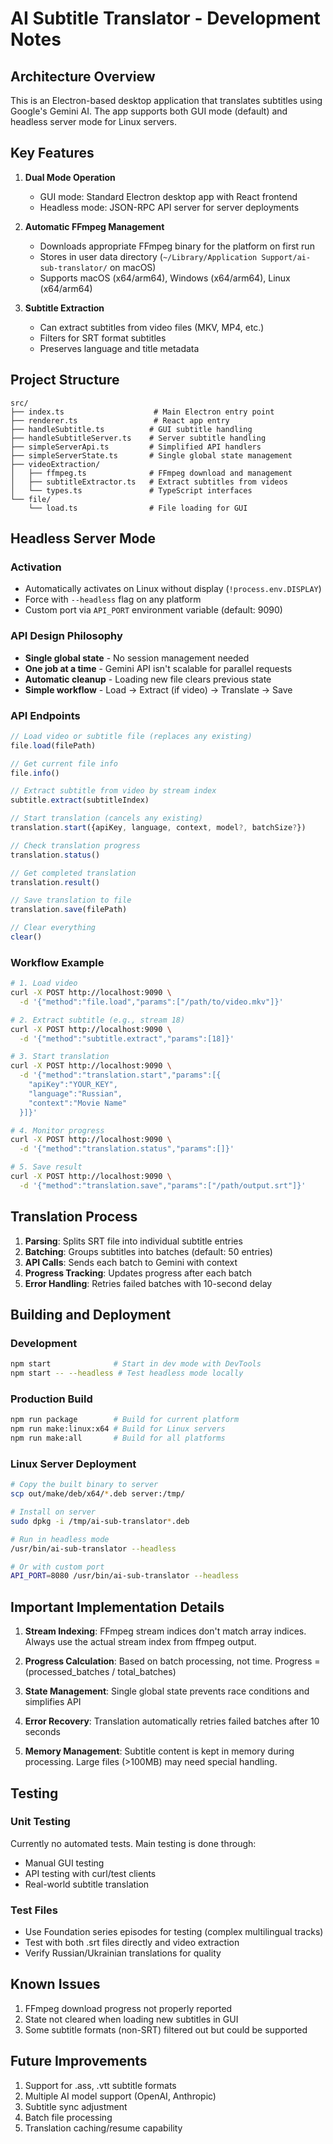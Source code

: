 # AI Subtitle Translator - Development Notes

## Architecture Overview

This is an Electron-based desktop application that translates subtitles using Google's Gemini AI. The app supports both GUI mode (default) and headless server mode for Linux servers.

## Key Features

1. **Dual Mode Operation**
   - GUI mode: Standard Electron desktop app with React frontend
   - Headless mode: JSON-RPC API server for server deployments

2. **Automatic FFmpeg Management**
   - Downloads appropriate FFmpeg binary for the platform on first run
   - Stores in user data directory (`~/Library/Application Support/ai-sub-translator/` on macOS)
   - Supports macOS (x64/arm64), Windows (x64/arm64), Linux (x64/arm64)

3. **Subtitle Extraction**
   - Can extract subtitles from video files (MKV, MP4, etc.)
   - Filters for SRT format subtitles
   - Preserves language and title metadata

## Project Structure

```
src/
├── index.ts                    # Main Electron entry point
├── renderer.ts                 # React app entry
├── handleSubtitle.ts          # GUI subtitle handling
├── handleSubtitleServer.ts    # Server subtitle handling
├── simpleServerApi.ts         # Simplified API handlers
├── simpleServerState.ts       # Single global state management
├── videoExtraction/
│   ├── ffmpeg.ts              # FFmpeg download and management
│   ├── subtitleExtractor.ts   # Extract subtitles from videos
│   └── types.ts               # TypeScript interfaces
└── file/
    └── load.ts                # File loading for GUI
```

## Headless Server Mode

### Activation
- Automatically activates on Linux without display (`!process.env.DISPLAY`)
- Force with `--headless` flag on any platform
- Custom port via `API_PORT` environment variable (default: 9090)

### API Design Philosophy
- **Single global state** - No session management needed
- **One job at a time** - Gemini API isn't scalable for parallel requests
- **Automatic cleanup** - Loading new file clears previous state
- **Simple workflow** - Load → Extract (if video) → Translate → Save

### API Endpoints

```javascript
// Load video or subtitle file (replaces any existing)
file.load(filePath)

// Get current file info
file.info()

// Extract subtitle from video by stream index
subtitle.extract(subtitleIndex)

// Start translation (cancels any existing)
translation.start({apiKey, language, context, model?, batchSize?})

// Check translation progress
translation.status()

// Get completed translation
translation.result()

// Save translation to file
translation.save(filePath)

// Clear everything
clear()
```

### Workflow Example

```bash
# 1. Load video
curl -X POST http://localhost:9090 \
  -d '{"method":"file.load","params":["/path/to/video.mkv"]}'

# 2. Extract subtitle (e.g., stream 18)
curl -X POST http://localhost:9090 \
  -d '{"method":"subtitle.extract","params":[18]}'

# 3. Start translation
curl -X POST http://localhost:9090 \
  -d '{"method":"translation.start","params":[{
    "apiKey":"YOUR_KEY",
    "language":"Russian",
    "context":"Movie Name"
  }]}'

# 4. Monitor progress
curl -X POST http://localhost:9090 \
  -d '{"method":"translation.status","params":[]}'

# 5. Save result
curl -X POST http://localhost:9090 \
  -d '{"method":"translation.save","params":["/path/output.srt"]}'
```

## Translation Process

1. **Parsing**: Splits SRT file into individual subtitle entries
2. **Batching**: Groups subtitles into batches (default: 50 entries)
3. **API Calls**: Sends each batch to Gemini with context
4. **Progress Tracking**: Updates progress after each batch
5. **Error Handling**: Retries failed batches with 10-second delay

## Building and Deployment

### Development
```bash
npm start              # Start in dev mode with DevTools
npm start -- --headless # Test headless mode locally
```

### Production Build
```bash
npm run package        # Build for current platform
npm run make:linux:x64 # Build for Linux servers
npm run make:all       # Build for all platforms
```

### Linux Server Deployment
```bash
# Copy the built binary to server
scp out/make/deb/x64/*.deb server:/tmp/

# Install on server
sudo dpkg -i /tmp/ai-sub-translator*.deb

# Run in headless mode
/usr/bin/ai-sub-translator --headless

# Or with custom port
API_PORT=8080 /usr/bin/ai-sub-translator --headless
```

## Important Implementation Details

1. **Stream Indexing**: FFmpeg stream indices don't match array indices. Always use the actual stream index from ffmpeg output.

2. **Progress Calculation**: Based on batch processing, not time. Progress = (processed_batches / total_batches)

3. **State Management**: Single global state prevents race conditions and simplifies API

4. **Error Recovery**: Translation automatically retries failed batches after 10 seconds

5. **Memory Management**: Subtitle content is kept in memory during processing. Large files (>100MB) may need special handling.

## Testing

### Unit Testing
Currently no automated tests. Main testing is done through:
- Manual GUI testing
- API testing with curl/test clients
- Real-world subtitle translation

### Test Files
- Use Foundation series episodes for testing (complex multilingual tracks)
- Test with both .srt files directly and video extraction
- Verify Russian/Ukrainian translations for quality

## Known Issues

1. FFmpeg download progress not properly reported
2. State not cleared when loading new subtitles in GUI
3. Some subtitle formats (non-SRT) filtered out but could be supported

## Future Improvements

1. Support for .ass, .vtt subtitle formats
2. Multiple AI model support (OpenAI, Anthropic)
3. Subtitle sync adjustment
4. Batch file processing
5. Translation caching/resume capability